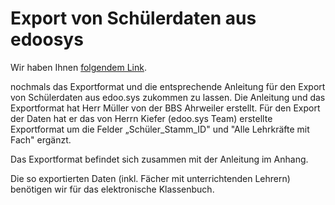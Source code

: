 # Export von Schülerdaten aus edoosys

Wir haben Ihnen [folgendem Link](https://my.hidrive.com/share/8ey6i7s6ut).

nochmals das Exportformat und die entsprechende Anleitung für den Export von Schülerdaten aus edoo.sys zukommen zu lassen. Die Anleitung und das Exportformat hat Herr Müller von der BBS Ahrweiler erstellt. Für den Export der Daten hat er das von Herrn Kiefer (edoo.sys Team) erstellte Exportformat um die Felder „Schüler_Stamm_ID" und "Alle Lehrkräfte mit Fach" ergänzt.
 
Das Exportformat befindet sich zusammen mit der Anleitung im Anhang.

Die so exportierten Daten (inkl. Fächer mit unterrichtenden Lehrern) benötigen wir für das elektronische Klassenbuch.